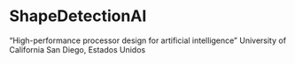 # ShapeDetectionAI
“High-performance processor design for artificial intelligence” University of California San Diego, Estados Unidos
